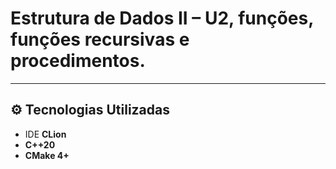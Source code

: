 # Estrutura de Dados II – U2, funções, funções recursivas e procedimentos.
<!--
Projeto de gerenciamento de turmas e alunos com **menus interativos**, desenvolvido em **C++20**, como parte da disciplina de **Estrutura de Dados II**.  
Para esse projeto, foi utilizada a IDE CLion da JetBrains, disponível gratuitamente para estudantes.

---

## 📚 Objetivo
Aplicar os conceitos da matéria de Estrutura de Dados II, segunda unidade, bem como os conhecimentos adquiridos ao
longo do curso de Engenharia de Software, implementando um sistema de gerenciamento de **Turmas** e **Alunos**,
acessíveis mediante um menu interativo no terminal.
-->
---

## ⚙️ Tecnologias Utilizadas
- IDE **CLion**
- **C++20**
- **CMake 4+**